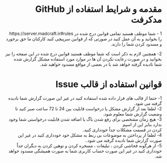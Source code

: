 <h1 dir="rtl">
مقدمه و شرایط استفاده از GitHub مدکرفت
</h1>
<p dir="rtl"> 
1 - شما موظف هستید تمامی قوانین درج شده در https://server.madcraft.ir#rules را بخوانید و به آن عمل کنید در صورتی که از قوانین سرپیچی کنید کارکنان ما حق برخورد و مسدود کردن شما را دارند.<br/>
</p>
<p dir="rtl">  
2- همچنین لازم به ذکر است که شما موظف هستید قوانین درج شده در این صفحه را نیز بخوانید و در صورت رعایت نکردن آن ها در موارد مورد  استفاده مشکل گزارش شده شما نادیده گرفته خواهد شد یا در بعضی از مواقع مسدود خواهید شد.
</p>
<h1 dir="rtl">
قوانین استفاده از قالب Issue
</h1>
<p dir="rtl">
1- حتما از قالب های قرار داده شده استفاده کنید در غیر این صورت  گزارش شما نادیده گرفته می شود.<br/>
2- لطفا بعد از گزارش مشکل یا درخواست قابلیت بین 24 تا 72 ساعت صبر کنید تا وضعیت گزارش شما معلوم شود.<br/>
3- هیچ زمان مشخصی برای رفع شدن باگ یا اضافه شدن قابلیت درخواستی شما وجود ندارد بنابر این از
  اسپم<br/> کردن در قسمت مشکلات جداً خودداری کنید.<br/>
4- لطفا از پرداختن به موضوعات بی ربط به مشکل خود خودداری کنید در غیر این صورت گزارش شما نادیده گرفته می شود..<br/>
5- از هرگونه فحاشی کردن ، تبلیغات ، مسخره کردن و توهین کردن به دیگران جداً خودداری کنید در غیر این صورت حساب کاربری شما به صورت همیشگی مسدود خواهد شد.<br/>
</p>
